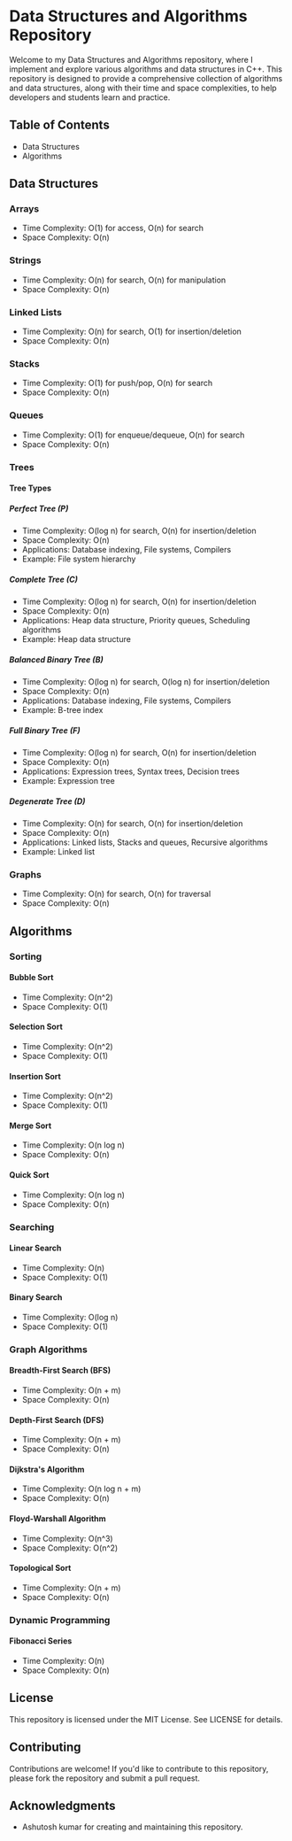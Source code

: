 # Data Structures and Algorithms Repository

Welcome to my Data Structures and Algorithms repository, where I implement and explore various algorithms and data structures in C++. This repository is designed to provide a comprehensive collection of algorithms and data structures, along with their time and space complexities, to help developers and students learn and practice.

## Table of Contents

* Data Structures
* Algorithms

## Data Structures

### Arrays

* Time Complexity: O(1) for access, O(n) for search
* Space Complexity: O(n)

### Strings

* Time Complexity: O(n) for search, O(n) for manipulation
* Space Complexity: O(n)

### Linked Lists

* Time Complexity: O(n) for search, O(1) for insertion/deletion
* Space Complexity: O(n)

### Stacks

* Time Complexity: O(1) for push/pop, O(n) for search
* Space Complexity: O(n)

### Queues

* Time Complexity: O(1) for enqueue/dequeue, O(n) for search
* Space Complexity: O(n)

### Trees

#### Tree Types

##### Perfect Tree (P)

* Time Complexity: O(log n) for search, O(n) for insertion/deletion
* Space Complexity: O(n)
* Applications: Database indexing, File systems, Compilers
* Example: File system hierarchy

##### Complete Tree (C)

* Time Complexity: O(log n) for search, O(n) for insertion/deletion
* Space Complexity: O(n)
* Applications: Heap data structure, Priority queues, Scheduling algorithms
* Example: Heap data structure

##### Balanced Binary Tree (B)

* Time Complexity: O(log n) for search, O(log n) for insertion/deletion
* Space Complexity: O(n)
* Applications: Database indexing, File systems, Compilers
* Example: B-tree index

##### Full Binary Tree (F)

* Time Complexity: O(log n) for search, O(n) for insertion/deletion
* Space Complexity: O(n)
* Applications: Expression trees, Syntax trees, Decision trees
* Example: Expression tree

##### Degenerate Tree (D)

* Time Complexity: O(n) for search, O(n) for insertion/deletion
* Space Complexity: O(n)
* Applications: Linked lists, Stacks and queues, Recursive algorithms
* Example: Linked list

### Graphs

* Time Complexity: O(n) for search, O(n) for traversal
* Space Complexity: O(n)

## Algorithms

### Sorting

#### Bubble Sort

* Time Complexity: O(n^2)
* Space Complexity: O(1)

#### Selection Sort

* Time Complexity: O(n^2)
* Space Complexity: O(1)

#### Insertion Sort

* Time Complexity: O(n^2)
* Space Complexity: O(1)

#### Merge Sort

* Time Complexity: O(n log n)
* Space Complexity: O(n)

#### Quick Sort

* Time Complexity: O(n log n)
* Space Complexity: O(n)

### Searching

#### Linear Search

* Time Complexity: O(n)
* Space Complexity: O(1)

#### Binary Search

* Time Complexity: O(log n)
* Space Complexity: O(1)

### Graph Algorithms

#### Breadth-First Search (BFS)

* Time Complexity: O(n + m)
* Space Complexity: O(n)

#### Depth-First Search (DFS)

* Time Complexity: O(n + m)
* Space Complexity: O(n)

#### Dijkstra's Algorithm

* Time Complexity: O(n log n + m)
* Space Complexity: O(n)

#### Floyd-Warshall Algorithm

* Time Complexity: O(n^3)
* Space Complexity: O(n^2)

#### Topological Sort

* Time Complexity: O(n + m)
* Space Complexity: O(n)

### Dynamic Programming

#### Fibonacci Series

* Time Complexity: O(n)
* Space Complexity: O(n)

## License

This repository is licensed under the MIT License. See LICENSE for details.

## Contributing

Contributions are welcome! If you'd like to contribute to this repository, please fork the repository and submit a pull request.

## Acknowledgments

* Ashutosh kumar for creating and maintaining this repository.
